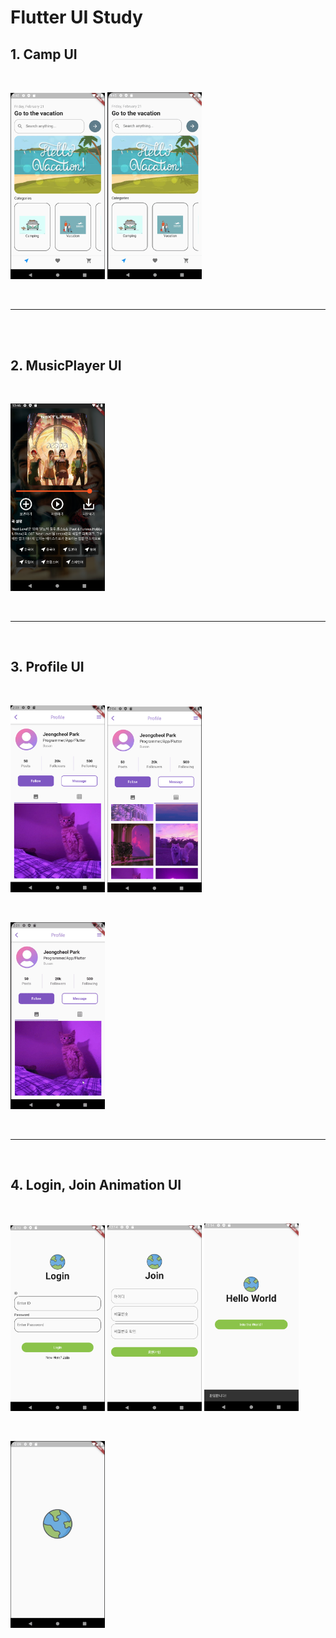 # Flutter UI Study

## 1. Camp UI

</br>

<img src="0. img/1.UI_Tour/result.png" width="30%" height="30%" alt="Camp UI"></img>
<img src="0. img/1.UI_Tour/result.gif" width="30%" height="30%" alt="Camp UI"></img>

</br>

---

</br>
</br>

## 2. MusicPlayer UI

</br>

<img src="0. img/2.UI_Player/result.png" width="30%" height="30%" alt="MusicPlayer UI"></img>

</br>

---

</br>

## 3. Profile UI

</br>

<img src="0. img/3.UI_Profile/result_1.png" width="30%" height="30%" alt="Profile UI"></img>
<img src="0. img/3.UI_Profile/result_2.png" width="30%" height="30%" alt="Profile UI"></img>

</br>

<img src="0. img/3.UI_Profile/result.gif" width="30%" height="30%" alt="Profile UI"></img>

</br>

---

</br>

## 4. Login, Join Animation UI

</br>

<img src="0. img/4.UI_Login/result_login.png" width="30%" height="30%" alt="Login UI"></img>
<img src="0. img/4.UI_Login/result_join.png" width="30%" height="30%" alt="Join UI"></img>
<img src="0. img/4.UI_Login/result_main.png" width="30%" height="30%" alt="Main UI"></img>

</br>

<img src="0. img/4.UI_Login/result.gif" width="30%" height="30%" alt="Login UI"></img>

